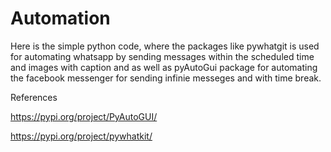 # Automation
Here is the simple python code, where the packages like pywhatgit is used for automating whatsapp by sending messages within the scheduled time and images with caption and as well as pyAutoGui package for automating the facebook messenger for sending infinie messeges and with time break.

References

https://pypi.org/project/PyAutoGUI/ 

https://pypi.org/project/pywhatkit/
